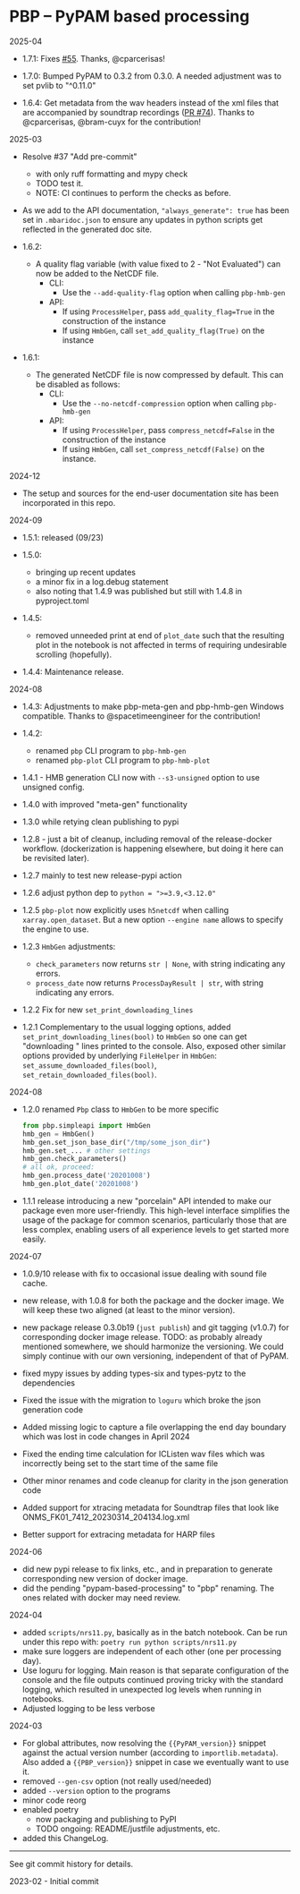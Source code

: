 # PBP – PyPAM based processing

2025-04

- 1.7.1: Fixes [#55](https://github.com/mbari-org/pbp/issues/55).
  Thanks, @cparcerisas!
  
- 1.7.0: Bumped PyPAM to 0.3.2 from 0.3.0.
  A needed adjustment was to set pvlib to "^0.11.0"

- 1.6.4: 
  Get metadata from the wav headers instead of the xml files that are accompanied by soundtrap recordings
  ([PR #74](https://github.com/mbari-org/pbp/pull/74)).
  Thanks to @cparcerisas, @bram-cuyx for the contribution!
  
2025-03

- Resolve #37 "Add pre-commit"
    - with only ruff formatting and mypy check
    - TODO test it.
    - NOTE: CI continues to perform the checks as before.

- As we add to the API documentation, `"always_generate": true` has been set in `.mbaridoc.json`
  to ensure any updates in python scripts get reflected in the generated doc site.

- 1.6.2:
    - A quality flag variable (with value fixed to 2 - "Not Evaluated")
      can now be added to the NetCDF file.
        - CLI:
            - Use the `--add-quality-flag` option when calling `pbp-hmb-gen`
        - API:
            - If using `ProcessHelper`, pass `add_quality_flag=True` in the construction of the instance
            - If using `HmbGen`, call `set_add_quality_flag(True)` on the instance

- 1.6.1:
    - The generated NetCDF file is now compressed by default.
      This can be disabled as follows:
        - CLI: 
            - Use the `--no-netcdf-compression` option when calling `pbp-hmb-gen`
        - API:
            - If using `ProcessHelper`, pass `compress_netcdf=False` in the construction of the instance
            - If using `HmbGen`, call `set_compress_netcdf(False)` on the instance.

2024-12

- The setup and sources for the end-user documentation site has been incorporated in this repo.

2024-09

- 1.5.1: released (09/23)
- 1.5.0:
    - bringing up recent updates
    - a minor fix in a log.debug statement
    - also noting that 1.4.9 was published but still with 1.4.8 in pyproject.toml

- 1.4.5:
    - removed unneeded print at end of `plot_date` such that the resulting plot in the notebook
      is not affected in terms of requiring undesirable scrolling (hopefully).
  
- 1.4.4: Maintenance release.

2024-08

- 1.4.3: Adjustments to make pbp-meta-gen and pbp-hmb-gen Windows compatible.
  Thanks to @spacetimeengineer for the contribution!

- 1.4.2:
    - renamed `pbp` CLI program to `pbp-hmb-gen` 
    - renamed `pbp-plot` CLI program to `pbp-hmb-plot` 

- 1.4.1 - HMB generation CLI now with `--s3-unsigned` option to use unsigned config.

- 1.4.0 with improved "meta-gen" functionality

- 1.3.0 while retying clean publishing to pypi
- 1.2.8 - just a bit of cleanup, including removal of the release-docker workflow.
  (dockerization is happening elsewhere, but doing it here can be revisited later).
- 1.2.7 mainly to test new release-pypi action

- 1.2.6 adjust python dep to `python = ">=3.9,<3.12.0"`
 
- 1.2.5 `pbp-plot` now explicitly uses `h5netcdf` when calling `xarray.open_dataset`. 
  But a new option `--engine name` allows to specify the engine to use.

- 1.2.3 `HmbGen` adjustments:
    - `check_parameters` now returns `str | None`, with string indicating any errors.
    - `process_date` now returns `ProcessDayResult | str`, with string indicating any errors. 

- 1.2.2 Fix for new `set_print_downloading_lines`
- 1.2.1 Complementary to the usual logging options, added `set_print_downloading_lines(bool)`
  to `HmbGen` so one can get "downloading <uri>" lines printed to the console.
  Also, exposed other similar options provided by underlying `FileHelper` in `HmbGen`:
  `set_assume_downloaded_files(bool)`, `set_retain_downloaded_files(bool)`.

2024-08

- 1.2.0 renamed `Pbp` class to `HmbGen` to be more specific

    ```python
    from pbp.simpleapi import HmbGen
    hmb_gen = HmbGen()
    hmb_gen.set_json_base_dir("/tmp/some_json_dir")
    hmb_gen.set_... # other settings
    hmb_gen.check_parameters()
    # all ok, proceed:
    hmb_gen.process_date('20201008')
    hmb_gen.plot_date('20201008')
    ```

- 1.1.1 release introducing a new "porcelain" API intended to make our package even
  more user-friendly. This high-level interface simplifies the usage of the package
  for common scenarios, particularly those that are less complex, enabling users
  of all experience levels to get started more easily.


2024-07

- 1.0.9/10 release with fix to occasional issue dealing with sound file cache.
- new release, with 1.0.8 for both the package and the docker image.
  We will keep these two aligned (at least to the minor version).
- new package release 0.3.0b19 (`just publish`)
  and git tagging (v1.0.7) for corresponding docker image release.
  TODO: as probably already mentioned somewhere, we should harmonize the versioning.
  We could simply continue with our own versioning, independent of that of PyPAM. 
 
- fixed mypy issues by adding types-six and types-pytz to the dependencies
- Fixed the issue with the  migration to `loguru` which broke the json generation code
- Added missing logic to capture a file overlapping the end day boundary which was lost in code changes in April 2024
- Fixed the ending time calculation for ICListen wav files which was incorrectly being set to the start time of the same file 
- Other minor renames and code cleanup for clarity in the json generation code
- Added support for xtracing metadata for Soundtrap files that look like ONMS_FK01_7412_20230314_204134.log.xml
- Better support for extracing metadata for HARP files

2024-06

- did new pypi release to fix links, etc., and in preparation to
  generate corresponding new version of docker image.
- did the pending "pypam-based-processing" to "pbp" renaming.
  The ones related with docker may need review.

2024-04

- added `scripts/nrs11.py`, basically as in the batch notebook.
  Can be run under this repo with: `poetry run python scripts/nrs11.py`
- make sure loggers are independent of each other (one per processing day).
- Use loguru for logging.
  Main reason is that separate configuration of the console and the file outputs continued proving tricky
  with the standard logging, which resulted in unexpected log levels when running in notebooks.
- Adjusted logging to be less verbose

2024-03

- For global attributes, now resolving the `{{PyPAM_version}}` snippet against the
  actual version number (according to `importlib.metadata`).
  Also added a `{{PBP_version}}` snippet in case we eventually want to use it.
- removed `--gen-csv` option (not really used/needed)
- added `--version` option to the programs
- minor code reorg
- enabled poetry
    - now packaging and publishing to PyPI 
    - TODO ongoing: README/justfile adjustments, etc. 
- added this ChangeLog.


----

See git commit history for details.

2023-02 - Initial commit
